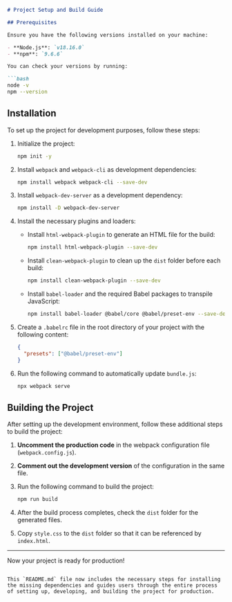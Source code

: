 ```markdown
# Project Setup and Build Guide

## Prerequisites

Ensure you have the following versions installed on your machine:

- **Node.js**: `v18.16.0`
- **npm**: `9.6.6`

You can check your versions by running:

```bash
node -v
npm --version
```

## Installation

To set up the project for development purposes, follow these steps:

1. Initialize the project:
    ```bash
    npm init -y
    ```

2. Install `webpack` and `webpack-cli` as development dependencies:
    ```bash
    npm install webpack webpack-cli --save-dev
    ```

3. Install `webpack-dev-server` as a development dependency:
    ```bash
    npm install -D webpack-dev-server
    ```

4. Install the necessary plugins and loaders:

    - Install `html-webpack-plugin` to generate an HTML file for the build:
      ```bash
      npm install html-webpack-plugin --save-dev
      ```

    - Install `clean-webpack-plugin` to clean up the `dist` folder before each build:
      ```bash
      npm install clean-webpack-plugin --save-dev
      ```

    - Install `babel-loader` and the required Babel packages to transpile JavaScript:
      ```bash
      npm install babel-loader @babel/core @babel/preset-env --save-dev
      ```

5. Create a `.babelrc` file in the root directory of your project with the following content:
    ```json
    {
      "presets": ["@babel/preset-env"]
    }
    ```

6. Run the following command to automatically update `bundle.js`:
    ```bash
    npx webpack serve
    ```

## Building the Project

After setting up the development environment, follow these additional steps to build the project:

1. **Uncomment the production code** in the webpack configuration file (`webpack.config.js`).
   
2. **Comment out the development version** of the configuration in the same file.

3. Run the following command to build the project:
    ```bash
    npm run build
    ```

4. After the build process completes, check the `dist` folder for the generated files.

5. Copy `style.css` to the `dist` folder so that it can be referenced by `index.html`.

--- 

Now your project is ready for production!
```

This `README.md` file now includes the necessary steps for installing the missing dependencies and guides users through the entire process of setting up, developing, and building the project for production.